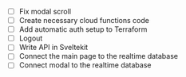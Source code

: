 - [ ] Fix modal scroll
- [ ] Create necessary cloud functions code
- [ ] Add automatic auth setup to Terraform
- [ ] Logout
- [ ] Write API in Sveltekit
- [ ] Connect the main page to the realtime database
- [ ] Connect modal to the realtime database
